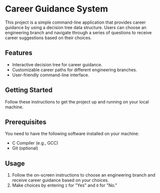 # Career Guidance System
This project is a simple command-line application that provides career guidance by using a decision tree data structure. Users can choose an engineering branch and navigate through a series of questions to receive career suggestions based on their choices.

## Features
- Interactive decision tree for career guidance.
- Customizable career paths for different engineering branches.
- User-friendly command-line interface.

## Getting Started
Follow these instructions to get the project up and running on your local machine.

## Prerequisites
You need to have the following software installed on your machine:
- C Compiler (e.g., GCC)
- Git (optional)

## Usage
1. Follow the on-screen instructions to choose an engineering branch and receive career guidance based on your choices.
2. Make choices by entering `1` for "Yes" and `0` for "No."

